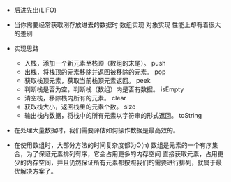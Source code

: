 # [](https://mp.weixin.qq.com/s?__biz=MzA5NTcxOTcyMg==&mid=2247488031&idx=1&sn=cb421a958c25cec2c4afa9280b048e39&chksm=90ba4a5aa7cdc34cb73671758a2f60a8b8e23f80a0dd5f327072ff1dfe0fa0a097523df492c4&scene=21#wechat_redirect)
- 后进先出(LIFO)
- 当你需要经常获取刚存放进去的数据时
数组实现  对象实现 性能上却有着很大的差别
- 实现思路
  - 入栈，添加一个新元素至栈顶（数组的末尾）。  push
  - 出栈，将栈顶的元素移除并返回被移除的元素。  pop
  - 获取栈顶元素，获取当前栈顶元素返回。        peek
  - 判断栈是否为空，判断栈（数组）内是否有数据。 isEmpty
  - 清空栈，移除栈内所有的元素。 clear
  - 获取栈大小，返回栈里的元素个数。 size
  - 输出栈内数据，将栈中的所有元素以字符串的形式返回。 toString


- 在处理大量数据时，我们需要评估如何操作数据是最高效的。
- 在使用数组时，大部分方法的时间复杂度都为O(n)
  数组是元素的一个有序集合，为了保证元素排列有序，它会占用更多的内存空间
  直接获取元素，占用更少的内存空间，并且仍然保证所有元素都按照我们的需要进行排列，就属于最优解决方案了。
  